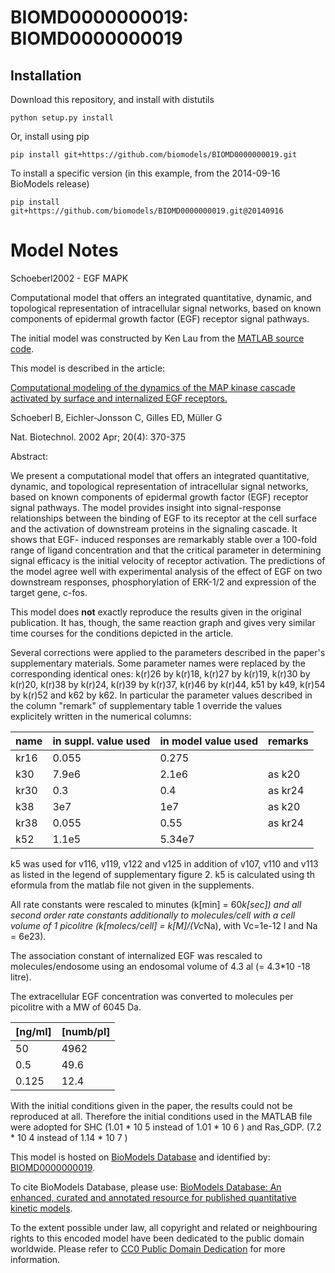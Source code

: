 # BIOMD0000000019: BIOMD0000000019

## Installation

Download this repository, and install with distutils

`python setup.py install`

Or, install using pip

`pip install git+https://github.com/biomodels/BIOMD0000000019.git`

To install a specific version (in this example, from the 2014-09-16 BioModels release)

`pip install git+https://github.com/biomodels/BIOMD0000000019.git@20140916`


# Model Notes


Schoeberl2002 - EGF MAPK

Computational model that offers an integrated quantitative, dynamic, and
topological representation of intracellular signal networks, based on known
components of epidermal growth factor (EGF) receptor signal pathways.

The initial model was constructed by Ken Lau from the [MATLAB source
code](http://web.mit.edu/dllaz/egf_pap/).

This model is described in the article:

[Computational modeling of the dynamics of the MAP kinase cascade activated by
surface and internalized EGF
receptors.](http://identifiers.org/pubmed/11923843)

Schoeberl B, Eichler-Jonsson C, Gilles ED, Müller G

Nat. Biotechnol. 2002 Apr; 20(4): 370-375

Abstract:

We present a computational model that offers an integrated quantitative,
dynamic, and topological representation of intracellular signal networks,
based on known components of epidermal growth factor (EGF) receptor signal
pathways. The model provides insight into signal-response relationships
between the binding of EGF to its receptor at the cell surface and the
activation of downstream proteins in the signaling cascade. It shows that EGF-
induced responses are remarkably stable over a 100-fold range of ligand
concentration and that the critical parameter in determining signal efficacy
is the initial velocity of receptor activation. The predictions of the model
agree well with experimental analysis of the effect of EGF on two downstream
responses, phosphorylation of ERK-1/2 and expression of the target gene,
c-fos.

This model does **not** exactly reproduce the results given in the original
publication. It has, though, the same reaction graph and gives very similar
time courses for the conditions depicted in the article.

Several corrections were applied to the parameters described in the paper's
supplementary materials. Some parameter names were replaced by the
corresponding identical ones: k(r)26 by k(r)18, k(r)27 by k(r)19, k(r)30 by
k(r)20, k(r)38 by k(r)24, k(r)39 by k(r)37, k(r)46 by k(r)44, k51 by k49,
k(r)54 by k(r)52 and k62 by k62. In particular the parameter values described
in the column "remark" of supplementary table 1 override the values
explicitely written in the numerical columns:

name | in suppl. value used | in model value used | remarks  
---|---|---|---  
kr16 | 0.055 | 0.275 |  
k30 | 7.9e6 | 2.1e6 | as k20  
kr30 | 0.3 | 0.4 | as kr24  
k38 | 3e7 | 1e7 | as k20  
kr38 | 0.055 | 0.55 | as kr24  
k52 | 1.1e5 | 5.34e7 |  
  
k5 was used for v116, v119, v122 and v125 in addition of v107, v110 and v113
as listed in the legend of supplementary figure 2. k5 is calculated using th
eformula from the matlab file not given in the supplements.

All rate constants were rescaled to minutes (k[min] = 60*k[sec]) and all
second order rate constants additionally to molecules/cell with a cell volume
of 1 picolitre (k[molecs/cell] = k[M]/(Vc*Na), with Vc=1e-12 l and Na = 6e23).

The association constant of internalized EGF was rescaled to
molecules/endosome using an endosomal volume of 4.3 al (= 4.3*10 -18 litre).

The extracellular EGF concentration was converted to molecules per picolitre
with a MW of 6045 Da.

[ng/ml] | [numb/pl]  
---|---  
50 | 4962  
0.5 | 49.6  
0.125 | 12.4  
  
With the initial conditions given in the paper, the results could not be
reproduced at all. Therefore the initial conditions used in the MATLAB file
were adopted for SHC (1.01 * 10 5 instead of 1.01 * 10 6 ) and Ras_GDP. (7.2 *
10 4 instead of 1.14 * 10 7 )

This model is hosted on [BioModels Database](http://www.ebi.ac.uk/biomodels/)
and identified by:
[BIOMD0000000019](http://identifiers.org/biomodels.db/BIOMD0000000019).

To cite BioModels Database, please use: [BioModels Database: An enhanced,
curated and annotated resource for published quantitative kinetic
models](http://identifiers.org/pubmed/20587024).

To the extent possible under law, all copyright and related or neighbouring
rights to this encoded model have been dedicated to the public domain
worldwide. Please refer to [CC0 Public Domain
Dedication](http://creativecommons.org/publicdomain/zero/1.0/) for more
information.


